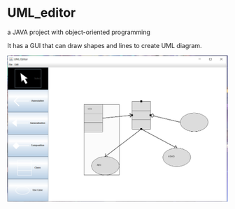 # UML_editor
a JAVA project with object-oriented programming

It has a GUI that can draw shapes and lines to create UML diagram.

![alt text](https://github.com/tee0106/UML_editor/blob/main/uml_editor.PNG)
